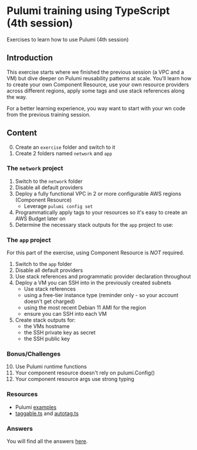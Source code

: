 # Pulumi training using TypeScript (4th session)
Exercises to learn how to use Pulumi (4th session)

## Introduction ##

This exercise starts where we finished the previous session (a VPC and a VM) but dive deeper on Pulumi reusability patterns at scale. You'll learn how to create your own Component Resource, use your own resource providers across different regions, apply some tags and use stack references along the way.

For a better learning experience, you way want to start with your wn code from the previous training session.

## Content ##

0. Create an `exercise` folder and switch to it
1. Create 2 folders named `network` and `app`

### The `network` project ###

1. Switch to the `network` folder
2. Disable all default providers
3. Deploy a fully functional VPC in 2 or more configurable AWS regions (Component Resource)
   * Leverage `pulumi config set`
4. Programmatically apply tags to your resources so it's easy to create an AWS Budget later on
5. Determine the necessary stack outputs for the `app` project to use:


### The `app` project ###

For this part of the exercise, using Component Resource is _NOT_ required.

1. Switch to the `app` folder
2. Disable all default providers
3. Use stack references and programmatic provider declaration throughout
4. Deploy a VM you can SSH into in the previously created subnets
   * Use stack references
   * using a free-tier instance type (reminder only - so your account doesn't get charged)
   * using the most recent Debian 11 AMI for the region
   * ensure you can SSH into each VM
5. Create stack outputs for:
   * the VMs hostname
   * the SSH private key as secret
   * the SSH public key

### Bonus/Challenges ###

10. Use Pulumi runtime functions
11. Your component resource doesn't rely on pulumi.Config()
12. Your component resource args use strong typing

### Resources ###

* Pulumi [examples](https://github.com/pulumi/examples)
* [taggable.ts](https://github.com/joeduffy/aws-tags-example/blob/master/autotag-ts/taggable.ts) and [autotag.ts](https://github.com/joeduffy/aws-tags-example/blob/master/autotag-ts/autotag.ts)

### Answers ###
You will find all the answers [here](answer/).